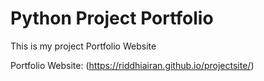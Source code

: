 # Python Project Portfolio
This is my project Portfolio Website

Portfolio Website: (https://riddhiairan.github.io/projectsite/)
